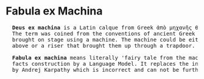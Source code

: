 # Fabula ex Machina
<pre>
  <b>Deus ex machina</b> is a Latin calque from Greek ἀπὸ μηχανῆς θεός (apò mēkhanês theós) 'god from the machine'.
  The term was coined from the conventions of ancient Greek theater, where actors who were playing gods were 
  brought on stage using a machine. The machine could be either a crane (mechane) used to lower actors from 
  above or a riser that brought them up through a trapdoor. 

  <b>Fabula ex machina</b> means literally 'fairy tale from the machine'. It stands for the phenomenon of imaginary
  facts construction by a Language Model. It replaces the incorrect analogy to biological 'hallucination' invented 
  by Andrej Karpathy which is incorrect and can not be further from reality.  
</pre>
